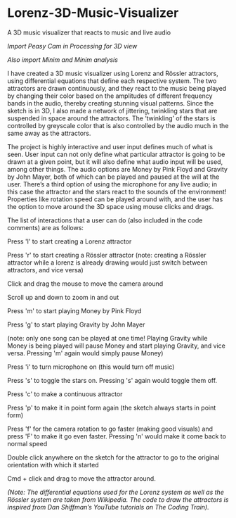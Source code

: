 # Lorenz-3D-Music-Visualizer
A 3D music visualizer that reacts to music and live audio

*Import Peasy Cam in Processing for 3D view*

*Also import Minim and Minim analysis*

I have created a 3D music visualizer using Lorenz and Rössler attractors, using differential equations that define each respective system. The two attractors are drawn continuously, and they react to the music being played by changing their color based on the amplitudes of different frequency bands in the audio, thereby creating stunning visual patterns. Since the sketch is in 3D, I also made a network of jittering, twinkling stars that are suspended in space around the attractors. The ‘twinkling’ of the stars is controlled by greyscale color that is also controlled by the audio much in the same away as the attractors.

The project is highly interactive and user input defines much of what is seen. User input can not only define what particular attractor is going to be drawn at a given point, but it will also define what audio input will be used, among other things. The audio options are Money by Pink Floyd and Gravity by John Mayer, both of which can be played and paused at the will at the user. There’s a third option of using the microphone for any live audio; in this case the attractor and the stars react to the sounds of the environment! Properties like rotation speed can be played around with, and the user has the option to move around the 3D space using mouse clicks and drags.

The list of interactions that a user can do (also included in the code comments) are as follows:

Press 'l' to start creating a Lorenz attractor

Press 'r' to start creating a Rössler attractor
(note: creating a Rössler attractor while a lorenz is already drawing would just switch between attractors, and vice versa)

Click and drag the mouse to move the camera around

Scroll up and down to zoom in and out

Press 'm' to start playing Money by Pink Floyd
  
Press 'g' to start playing Gravity by John Mayer

(note: only one song can be played at one time! Playing Gravity while Money is being played will pause Money and start playing Gravity, and vice versa. Pressing 'm' again would simply pause Money)

Press 'i' to turn microphone on (this would turn off music)

Press 's' to toggle the stars on. Pressing 's' again would toggle them off.

Press 'c' to make a continuous attractor

Press 'p' to make it in point form again (the sketch always starts in point form)

Press 'f' for the camera rotation to go faster (making good visuals) and press 'F' to make it go
even faster. Pressing 'n' would make it come back to normal speed

Double click anywhere on the sketch for the attractor to go to the original orientation with which
it started

Cmd + click and drag to move the attractor around.

*(Note: The differential equations used for the Lorenz system as well as the Rössler system are taken from Wikipedia. The code to draw the attractors is inspired from Dan Shiffman’s YouTube tutorials on The Coding Train).*
